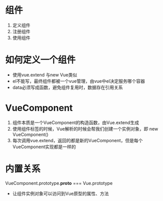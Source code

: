# 组件
1. 定义组件
2. 注册组件
3. 使用组件
# 如何定义一个组件
- 使用vue.extend 与new Vue类似
- el不能写，最终组件都被一个vue管理，由vue中el决定服务哪个容器
- data必须写成函数，避免组件复用时，数据存在引用关系

# VueComponent
1. 组件本质是一个VueComponent的构造函数，由Vue.extend生成
2. 使用组件标签的时候，Vue解析的时候会帮我们创建一个实例对象，即 new VueComponent()
3. 每次调用vue.extend，返回的都是新的VueComponent，但是每个VueComponent实现都是一样的

# 内置关系
VueComponent.prototype.__proto__ === Vue.prototype
- 让组件实例对象可以访问到Vue原型的属性、方法